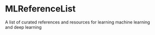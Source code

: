 # MLReferenceList
A list of curated references and resources for learning machine learning and deep learning
